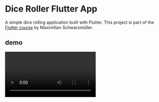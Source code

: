 # Dice Roller Flutter App

A simple dice rolling application built with Flutter. This project is part of the [Flutter course](https://www.udemy.com/course/learn-flutter-dart-to-build-ios-android-apps/) by Maximilian Schwarzmüller.
## demo

<video src="assets/dice.mp4" controls></video>


